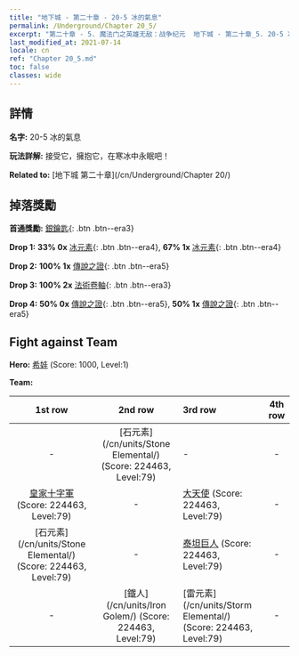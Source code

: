 ```yaml
---
title: "地下城 - 第二十章 - 20-5 冰的氣息"
permalink: /Underground/Chapter 20_5/
excerpt: "第二十章 - 5. 魔法门之英雄无敌：战争纪元  地下城 - 第二十章_5. 20-5 冰的氣息"
last_modified_at: 2021-07-14
locale: cn
ref: "Chapter 20_5.md"
toc: false
classes: wide
---
```


## 詳情

 **名字:** 20-5 冰的氣息

 **玩法詳解:**       接受它，擁抱它，在寒冰中永眠吧！

 **Related to:** [地下城 第二十章](/cn/Underground/Chapter 20/)

## 掉落獎勵

 **首通獎勵:** [銀鑰匙](/cn/Items/con_693/){: .btn .btn--era3}

 **Drop 1:** **33% 0x** [冰元素](/cn/Items/unt_264/){: .btn .btn--era4}, **67% 1x** [冰元素](/cn/Items/unt_264/){: .btn .btn--era4}

 **Drop 2:** **100% 1x** [傳說之證](/cn/Items/mat_81/){: .btn .btn--era5}

 **Drop 3:** **100% 2x** [法術卷軸](/cn/Items/con_694/){: .btn .btn--era3}

 **Drop 4:** **50% 0x** [傳說之證](/cn/Items/mat_74/){: .btn .btn--era5}, **50% 1x** [傳說之證](/cn/Items/mat_74/){: .btn .btn--era5}


## Fight against Team
 **Hero:** [希娃](/cn/heroes/Shiva/) (Score: 1000, Level:1)

 **Team:**


  | 1st row | 2nd row | 3rd row | 4th row |
  |:----:|:----:|:----|:----:|
  | - | [石元素](/cn/units/Stone Elemental/) (Score: 224463, Level:79)  | - | - |
  | [皇家十字軍](/cn/units/Swordsman/) (Score: 224463, Level:79)  | - | [大天使](/cn/units/Angel/) (Score: 224463, Level:79)  | - |
  | [石元素](/cn/units/Stone Elemental/) (Score: 224463, Level:79)  | - | [泰坦巨人](/cn/units/Giant/) (Score: 224463, Level:79)  | - |
  | - | [鐵人](/cn/units/Iron Golem/) (Score: 224463, Level:79)  | [雷元素](/cn/units/Storm Elemental/) (Score: 224463, Level:79)  | - |


